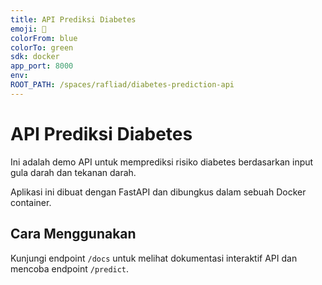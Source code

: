 ```yaml
---
title: API Prediksi Diabetes
emoji: 🧠
colorFrom: blue
colorTo: green
sdk: docker
app_port: 8000
env:
ROOT_PATH: /spaces/rafliad/diabetes-prediction-api
---
```


# API Prediksi Diabetes

Ini adalah demo API untuk memprediksi risiko diabetes berdasarkan input gula darah dan tekanan darah.

Aplikasi ini dibuat dengan FastAPI dan dibungkus dalam sebuah Docker container.

## Cara Menggunakan

Kunjungi endpoint `/docs` untuk melihat dokumentasi interaktif API dan mencoba endpoint `/predict`.
